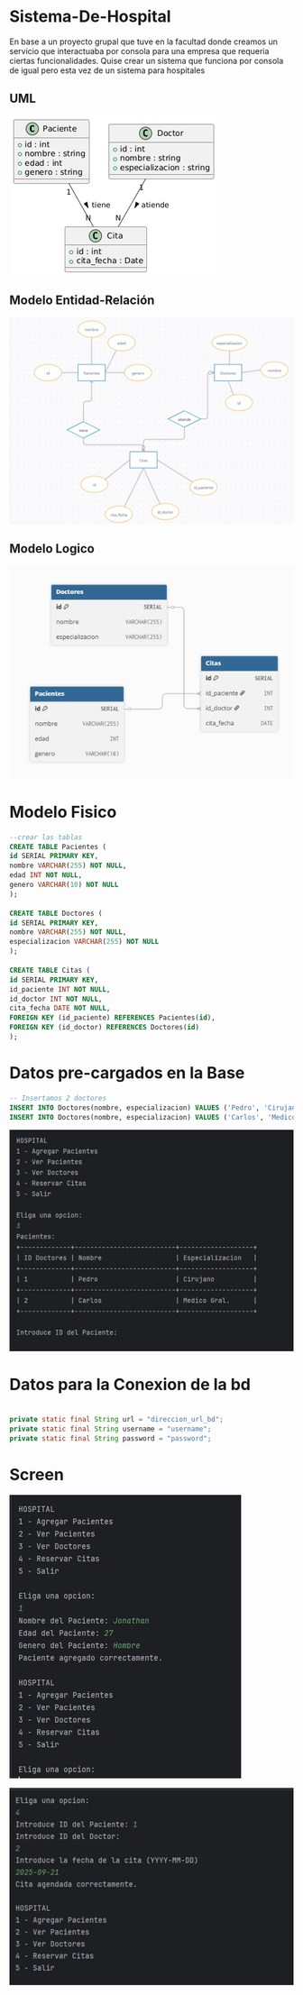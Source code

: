 # Sistema-De-Hospital
En base a un proyecto grupal que tuve en la facultad donde creamos un servicio que interactuaba por consola para una empresa que requeria ciertas funcionalidades.
Quise crear un sistema que funciona por consola de igual pero esta vez de un sistema para hospitales
## UML
![](src/img/uml.png)
## Modelo Entidad-Relación
![](src/img/MER.jpeg)
## Modelo Logico
![](src/img/logico.jpeg)

# Modelo Fisico

````sql
--crear las tablas
CREATE TABLE Pacientes (
id SERIAL PRIMARY KEY,
nombre VARCHAR(255) NOT NULL,
edad INT NOT NULL,
genero VARCHAR(10) NOT NULL
);

CREATE TABLE Doctores (
id SERIAL PRIMARY KEY,
nombre VARCHAR(255) NOT NULL,
especializacion VARCHAR(255) NOT NULL
);

CREATE TABLE Citas (
id SERIAL PRIMARY KEY,
id_paciente INT NOT NULL,
id_doctor INT NOT NULL,
cita_fecha DATE NOT NULL,
FOREIGN KEY (id_paciente) REFERENCES Pacientes(id),
FOREIGN KEY (id_doctor) REFERENCES Doctores(id)
);


````

# Datos pre-cargados en la Base
````sql
-- Insertamos 2 doctores
INSERT INTO Doctores(nombre, especializacion) VALUES ('Pedro', 'Cirujano');
INSERT INTO Doctores(nombre, especializacion) VALUES ('Carlos', 'Medico Gral.');
````
![](src/img/verDoc.jpg)


# Datos para la Conexion de la bd
````java

private static final String url = "direccion_url_bd";
private static final String username = "username";
private static final String password = "password";
````

# Screen

![](src/img/agrPac.jpg)


![](src/img/citaRes.jpg)
